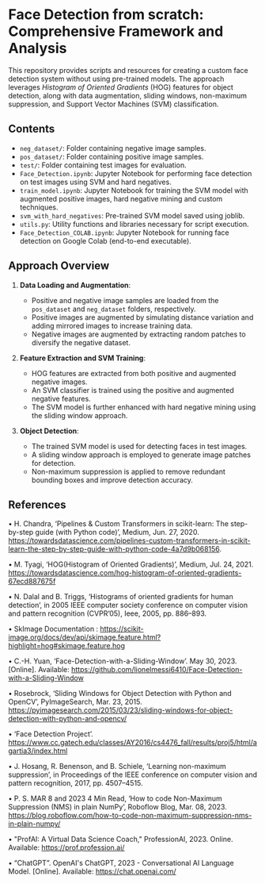 # Face Detection from scratch: Comprehensive Framework and Analysis

This repository provides scripts and resources for creating a custom face detection system without using pre-trained models. The approach leverages *Histogram of Oriented Gradients* (HOG) features for object detection, along with data augmentation, sliding windows, non-maximum suppression, and Support Vector Machines (SVM) classification.

## Contents

- `neg_dataset/`: Folder containing negative image samples.
- `pos_dataset/`: Folder containing positive image samples.
- `test/`: Folder containing test images for evaluation.
- `Face_Detection.ipynb`: Jupyter Notebook for performing face detection on test images using SVM and hard negatives.
- `train_model.ipynb`: Jupyter Notebook for training the SVM model with augmented positive images, hard negative mining and custom techniques.
- `svm_with_hard_negatives`: Pre-trained SVM model saved using joblib.
- `utils.py`: Utility functions and libraries necessary for script execution.
- `Face_Detection_COLAB.ipynb`: Jupyter Notebook for running face detection on Google Colab (end-to-end executable).

## Approach Overview

1. **Data Loading and Augmentation**:
   - Positive and negative image samples are loaded from the `pos_dataset` and `neg_dataset` folders, respectively.
   - Positive images are augmented by simulating distance variation and adding mirrored images to increase training data.
   - Negative images are augmented by extracting random patches to diversify the negative dataset.

2. **Feature Extraction and SVM Training**:
   - HOG features are extracted from both positive and augmented negative images.
   - An SVM classifier is trained using the positive and augmented negative features.
   - The SVM model is further enhanced with hard negative mining using the sliding window approach.

3. **Object Detection**:
   - The trained SVM model is used for detecting faces in test images.
   - A sliding window approach is employed to generate image patches for detection.
   - Non-maximum suppression is applied to remove redundant bounding boxes and improve detection accuracy.

## References

•	H. Chandra, ‘Pipelines & Custom Transformers in scikit-learn: The step-by-step guide (with Python code)’, Medium, Jun. 27, 2020. https://towardsdatascience.com/pipelines-custom-transformers-in-scikit-learn-the-step-by-step-guide-with-python-code-4a7d9b068156.

•	M. Tyagi, ‘HOG(Histogram of Oriented Gradients)’, Medium, Jul. 24, 2021. https://towardsdatascience.com/hog-histogram-of-oriented-gradients-67ecd887675f

•	N. Dalal and B. Triggs, ‘Histograms of oriented gradients for human detection’, in 2005 IEEE computer society conference on computer vision and pattern recognition (CVPR’05), Ieee, 2005, pp. 886–893.

•	SkImage Documentation : https://scikit-image.org/docs/dev/api/skimage.feature.html?highlight=hog#skimage.feature.hog

•	C.-H. Yuan, ‘Face-Detection-with-a-Sliding-Window’. May 30, 2023. [Online]. Available: https://github.com/lionelmessi6410/Face-Detection-with-a-Sliding-Window

•	Rosebrock, ‘Sliding Windows for Object Detection with Python and OpenCV’, PyImageSearch, Mar. 23, 2015. https://pyimagesearch.com/2015/03/23/sliding-windows-for-object-detection-with-python-and-opencv/

•	‘Face Detection Project’. https://www.cc.gatech.edu/classes/AY2016/cs4476_fall/results/proj5/html/agartia3/index.html

•	J. Hosang, R. Benenson, and B. Schiele, ‘Learning non-maximum suppression’, in Proceedings of the IEEE conference on computer vision and pattern recognition, 2017, pp. 4507–4515.

•	P. S. MAR 8 and 2023 4 Min Read, ‘How to code Non-Maximum Suppression (NMS) in plain NumPy’, Roboflow Blog, Mar. 08, 2023. https://blog.roboflow.com/how-to-code-non-maximum-suppression-nms-in-plain-numpy/ 

•	"ProfAI: A Virtual Data Science Coach," ProfessionAI, 2023. Online. Available: https://prof.profession.ai/

•	“ChatGPT”. OpenAI's ChatGPT, 2023 - Conversational AI Language Model. [Online]. Available: https://chat.openai.com/

